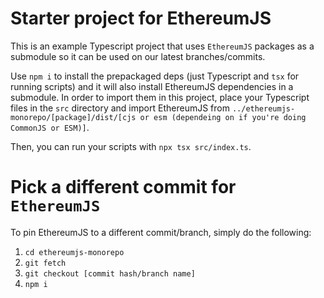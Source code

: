 # Starter project for EthereumJS

This is an example Typescript project that uses `EthereumJS` packages as a submodule so it can be used on our latest branches/commits.

Use `npm i` to install the prepackaged deps (just Typescript and `tsx` for running scripts) and it will also install EthereumJS dependencies in a submodule.  In order to import them in this project, place your Typescript files in the `src` directory and import EthereumJS from `../ethereumjs-monorepo/[package]/dist/[cjs or esm (dependeing on if you're doing CommonJS or ESM)]`.

Then, you can run your scripts with `npx tsx src/index.ts`.

# Pick a different commit for `EthereumJS`

To pin EthereumJS to a different commit/branch, simply do the following:
1) `cd ethereumjs-monorepo`
2) `git fetch`
3) `git checkout [commit hash/branch name]`
4) `npm i`
